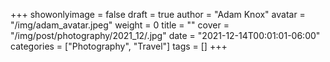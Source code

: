 +++
showonlyimage = false
draft = true
author = "Adam Knox"
avatar = "/img/adam_avatar.jpeg"
weight = 0
title = ""
cover = "/img/post/photography/2021_12/.jpg"
date = "2021-12-14T00:01:01-06:00"
categories = ["Photography", "Travel"]
tags = []
+++
<!--more-->
